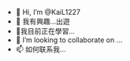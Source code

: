 - 👋 Hi, I’m @KaiL1227
- 👀 我有興趣...出遊
- 🌱我目前正在學習...
- 💞️ I’m looking to collaborate on ...
- 📫 如何联系我...

<!---
KaiL1227/KaiL1227 is a ✨ special ✨ repository because its `README.md` (this file) appears on your GitHub profile.
You can click the Preview link to take a look at your changes.
--->
